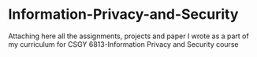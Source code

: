 # Information-Privacy-and-Security
Attaching here all the assignments, projects and paper I wrote as a part of my curriculum for CSGY 6813-Information Privacy and Security course
